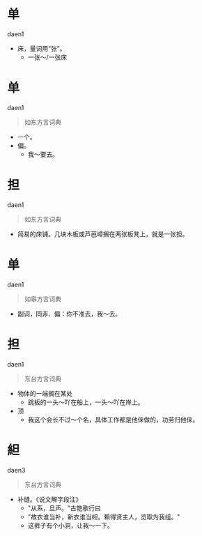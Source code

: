 # 单
daen1
- 床，量词用“张”。
  - 一张～/一张床

# 单
daen1
> 如东方言词典
- 一个。
- 偏。
  - 我～要去。

# 担
daen1
> 如东方言词典
- 简易的床铺。几块木板或芦芭嶂搁在两张板凳上，就是一张担。

# 单
daen1
> 如皋方言词典
- 副词，同非、偏：你不准去，我～去。

# 担
daen1
> 东台方言词典
- 物体的一端搁在某处
  - 跳板的一头～吖在船上，一头～吖在岸上。
- 顶
  - 我这个会长不过～个名，具体工作都是他俫做的，功劳归他俫。

# 䋎
daen3
> 东台方言词典
- 补缝。《说文解字段注》
  - "从系，旦声。"古艳歌行曰
  - "故衣谁当补，新衣谁当䋎。赖得贤主人，览取为我组。"
  - 这裤子有个小洞，让我～一下。

